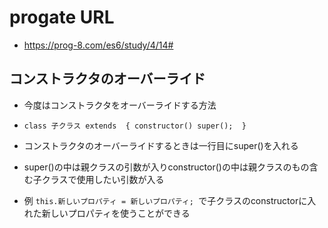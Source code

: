 # progate URL

- https://prog-8.com/es6/study/4/14#

## コンストラクタのオーバーライド

- 今度はコンストラクタをオーバーライドする方法

- `class 子クラス extends  { constructor() super();  }`

- コンストラクタのオーバーライドするときは一行目にsuper()を入れる

- super()の中は親クラスの引数が入りconstructor()の中は親クラスのもの含む子クラスで使用したい引数が入る

- 例 `this.新しいプロパティ = 新しいプロパティ; `で子クラスのconstructorに入れた新しいプロパティを使うことができる
